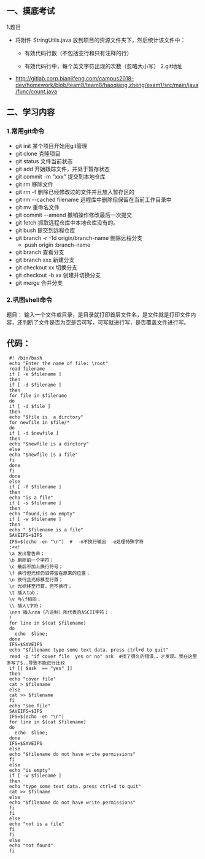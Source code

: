 ## 一、摸底考试
  1.题目
   * 将附件 StringUtils.java 放到项目的资源文件夹下，然后统计该文件中：
     
     * 有效代码行数（不包括空行和只有注释的行）
     
     * 有效代码行中，每个英文字符出现的次数（忽略大小写）
  2.git地址
  * http://gitlab.corp.bianlifeng.com/campus2018-dev/homework/blob/team8/team8/haoqiang.zheng/exam1/src/main/java/func/count.java

## 二、学习内容
  ### 1.常用git命令
   * git init  某个项目开始用git管理
   * git clone 克隆项目
   * git status 文件当前状态
   * git add 开始跟踪文件，并处于暂存状态
   * git commit -m "xxx" 提交到本地仓库
   * git rm 移除文件 
   * git rm -f 删除已经修改过的文件并且放入暂存区的
   * git rm --cached filename 远程库中删除但保留在当前工作目录中
   * git mv 重命名文件
   * git commit --amend 撤销操作修改最后一次提交
   * git fetch 抓取远程仓库中本地仓库没有的。
   * git bush 提交到远程仓库
   * git branch -r -1d origin/branch-name  删除远程分支
      * push origin :branch-name
   * git branch 查看分支
   * git branch xxx 新建分支
   * git checkout xx 切换分支
   * git checkout -b xx 创建并切换分支
   * git merge 合并分支
   ### 2.巩固shell命令
   
  题目： 输入一个文件或目录，是目录就打印首层文件名，是文件就是打印文件内容，还判断了文件是否为空是否可写，可写就进行写，是否覆盖文件进行写。
   
   ## 代码： 
   ```
    #! /bin/bash 
    echo "Enter the name of file: \root"
    read filename
    if [ -e $filename ]
    then
    if [ -d $filename ]
    then
    for file in $filename
    do
    if [ -d $file ]
    then
    echo "$file is  a dirctory"
    for newfile in $file/*
    do
    if [ -d $newfile ]
    then	
    echo "$newfile is a dirctory"
    else
    echo "$newfile is a file"
    fi
    done
    fi
    done
    else
    if [ -f $filename ]
    then
    echo "is a file"	
    if [ -s $filename ]
    then
    echo "found,is no empty"
    if [ -w $filename ]
    then	
    echo " $filename is a file"
    SAVEIFS=$IFS  
    IFS=$(echo -en "\n")  #  -n不换行输出　-e处理特殊字符
    :<<!
    \a 发出警告声；
    \b 删除前一个字符；
    \c 最后不加上换行符号；
    \f 换行但光标仍旧停留在原来的位置；
    \n 换行且光标移至行首；
    \r 光标移至行首，但不换行；
    \t 插入tab；
    \v 与\f相同；
    \\ 插入\字符；
    \nnn 插入nnn（八进制）所代表的ASCII字符；
    !
    for line in $(cat $filename)  
    do  
      echo  $line;  	
    done  
    IFS=$SAVEIFS	
    echo "$filename type some text data. press ctrl+d to quit"	
    read -p "if cover file  yes or no" ask  #找了很久的错误，，才发现。我在这里多写了$..导致不能进行比较
    if [[ $ask  == "yes" ]]
    then
    echo "cover file"
    cat > $filename
    else
    cat >> $filename
    fi
    echo "see file"	
    SAVEIFS=$IFS  
    IFS=$(echo -en "\n")  
    for line in $(cat $filename)  
    do  
      echo  $line;  	
    done  
    IFS=$SAVEIFS
    else
    echo "$filename do not have write permissions"	
    fi
    else
    echo "is empty"
    if [ -w $filename ]
    then
    echo "type some text data. press ctrl+d to quit"
    cat >> $filname
    else
    echo "$filename do not have write permissions"
    fi
    fi
    else
    echo "not is a file"	
    fi
    fi	
    else
    echo "not found"
    fi
   ```
   